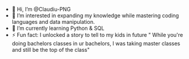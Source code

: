 - 👋 Hi, I’m @Claudiu-PNG
- 👀 I’m interested in expanding my knowledge while mastering coding languages and data manipulation.
- 🌱 I’m currently learning Python & SQL
- ⚡ Fun fact: I unlocked a story to tell to my kids in future " While you're doing bachelors classes in ur bachelors, I was taking master classes and still be the top of the class"
  
